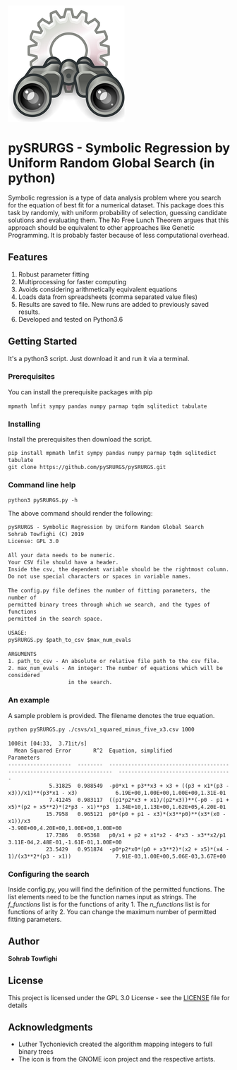 ![Binoculars](image/Gnome-system-search.jpg)

# pySRURGS - Symbolic Regression by Uniform Random Global Search (in python)

Symbolic regression is a type of data analysis problem where you search for the 
equation of best fit for a numerical dataset. This package does this task by 
randomly, with uniform probability of selection, guessing candidate solutions 
and evaluating them. The No Free Lunch Theorem argues that this approach should 
be equivalent to other approaches like Genetic Programming. It is probably faster 
because of less computational overhead. 

## Features 

1. Robust parameter fitting
2. Multiprocessing for faster computing
3. Avoids considering arithmetically equivalent equations
4. Loads data from spreadsheets (comma separated value files)
5. Results are saved to file. New runs are added to previously saved results.
6. Developed and tested on Python3.6

## Getting Started

It's a python3 script. Just download it and run it via a terminal.

### Prerequisites

You can install the prerequisite packages with pip

```mpmath lmfit sympy pandas numpy parmap tqdm sqlitedict tabulate```

### Installing

Install the prerequisites then download the script.

```
pip install mpmath lmfit sympy pandas numpy parmap tqdm sqlitedict tabulate
git clone https://github.com/pySRURGS/pySRURGS.git
```

### Command line help

```
python3 pySRURGS.py -h
```

The above command should render the following:

```
pySRURGS - Symbolic Regression by Uniform Random Global Search
Sohrab Towfighi (C) 2019
License: GPL 3.0

All your data needs to be numeric. 
Your CSV file should have a header.
Inside the csv, the dependent variable should be the rightmost column.
Do not use special characters or spaces in variable names.

The config.py file defines the number of fitting parameters, the number of 
permitted binary trees through which we search, and the types of functions 
permitted in the search space. 

USAGE:
pySRURGS.py $path_to_csv $max_num_evals

ARGUMENTS
1. path_to_csv - An absolute or relative file path to the csv file.
2. max_num_evals - An integer: The number of equations which will be considered 
                   in the search.
```

### An example

A sample problem is provided. The filename denotes the true equation.

```
python pySRURGS.py ./csvs/x1_squared_minus_five_x3.csv 1000

1008it [04:33,  3.71it/s]
  Mean Squared Error       R^2  Equation, simplified                                                     Parameters
--------------------  --------  -----------------------------------------------------------------------  ------------------------------------
             5.31825  0.988549  -p0*x1 + p3**x3 + x3 + ((p3 + x1*(p3 - x3))/x1)**(p3*x1 - x3)            6.19E+00,1.00E+00,1.00E+00,1.31E-01
             7.41245  0.983117  ((p1*p2*x3 + x1)/(p2*x3))**(-p0 - p1 + x5)*(p2 + x5**2)*(2*p3 - x1)**p3  1.34E+10,1.13E+00,1.62E+05,4.20E-01
            15.7958   0.965121  p0*(p0 + p1 - x3)*(x3**p0)**(x3*(x0 - x1))/x3                            -3.90E+00,4.20E+00,1.00E+00,1.00E+00
            17.7386   0.95368   p0/x1 + p2 + x1*x2 - 4*x3 - x3**x2/p1                                    3.11E-04,2.48E-01,-1.61E-01,1.00E+00
            23.5429   0.951874  -p0*p2*x0*(p0 + x3**2)*(x2 + x5)*(x4 - 1)/(x3**2*(p3 - x1))              7.91E-03,1.00E+00,5.06E-03,3.67E+00
```

### Configuring the search

Inside config.py, you will find the definition of the permitted functions. The list elements need to be the function names input as strings. The *f_functions* list is for the functions of arity 1. The *n_functions* list is for functions of arity 2. You can change the maximum number of permitted fitting parameters.

## Author

**Sohrab Towfighi**

## License

This project is licensed under the GPL 3.0 License - see the [LICENSE](LICENSE) file for details

## Acknowledgments

* Luther Tychonievich created the algorithm mapping integers to full binary trees
* The icon is from the GNOME icon project and the respective artists.
